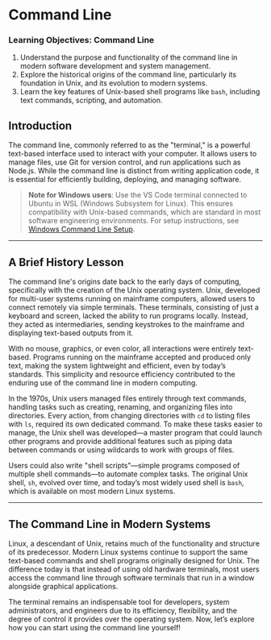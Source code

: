 # Command Line

### **Learning Objectives: Command Line**

1. Understand the purpose and functionality of the command line in modern software development and system management.  
2. Explore the historical origins of the command line, particularly its foundation in Unix, and its evolution to modern systems.  
3. Learn the key features of Unix-based shell programs like `bash`, including text commands, scripting, and automation.  

## **Introduction**

The command line, commonly referred to as the "terminal," is a powerful text-based interface used to interact with your computer. It allows users to manage files, use Git for version control, and run applications such as Node.js. While the command line is distinct from writing application code, it is essential for efficiently building, deploying, and managing software.

> **Note for Windows users**: Use the VS Code terminal connected to Ubuntu in WSL (Windows Subsystem for Linux). This ensures compatibility with Unix-based commands, which are standard in most software engineering environments. For setup instructions, see [Windows Command Line Setup](../logistics/required-software.md#install-and-setup-windows-subsystem-for-linux-wsl).

---

## **A Brief History Lesson**

The command line's origins date back to the early days of computing, specifically with the creation of the Unix operating system. Unix, developed for multi-user systems running on mainframe computers, allowed users to connect remotely via simple terminals. These terminals, consisting of just a keyboard and screen, lacked the ability to run programs locally. Instead, they acted as intermediaries, sending keystrokes to the mainframe and displaying text-based outputs from it.

With no mouse, graphics, or even color, all interactions were entirely text-based. Programs running on the mainframe accepted and produced only text, making the system lightweight and efficient, even by today’s standards. This simplicity and resource efficiency contributed to the enduring use of the command line in modern computing.

In the 1970s, Unix users managed files entirely through text commands, handling tasks such as creating, renaming, and organizing files into directories. Every action, from changing directories with `cd` to listing files with `ls`, required its own dedicated command. To make these tasks easier to manage, the Unix shell was developed—a master program that could launch other programs and provide additional features such as piping data between commands or using wildcards to work with groups of files.

Users could also write "shell scripts"—simple programs composed of multiple shell commands—to automate complex tasks. The original Unix shell, `sh`, evolved over time, and today’s most widely used shell is `bash`, which is available on most modern Linux systems.

---

## **The Command Line in Modern Systems**

Linux, a descendant of Unix, retains much of the functionality and structure of its predecessor. Modern Linux systems continue to support the same text-based commands and shell programs originally designed for Unix. The difference today is that instead of using old hardware terminals, most users access the command line through software terminals that run in a window alongside graphical applications.

The terminal remains an indispensable tool for developers, system administrators, and engineers due to its efficiency, flexibility, and the degree of control it provides over the operating system. Now, let’s explore how you can start using the command line yourself!